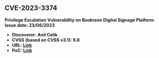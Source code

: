 ## CVE-2023-3374

**Privilege Escalation Vulnerability on Bookreen Digital Signage Platform** 
**Issue date: 23/06/2023**
- **Discoverer: Anil Celik**
- **CVSS (based on CVSS v3.1): 9.8**
- **URL: [Link](https://cve.mitre.org/cgi-bin/cvename.cgi?name=CVE-2023-3374)**
- **PoC: [Link](https://anilcelik.medium.com/en-2-cves-inside-unexpected-journey-from-zero-to-companys-internal-servers-2b414fe479f2)**
